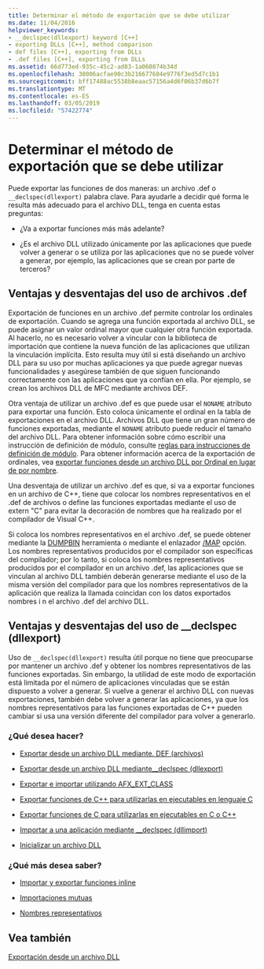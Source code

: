 ```yaml
---
title: Determinar el método de exportación que se debe utilizar
ms.date: 11/04/2016
helpviewer_keywords:
- __declspec(dllexport) keyword [C++]
- exporting DLLs [C++], method comparison
- def files [C++], exporting from DLLs
- .def files [C++], exporting from DLLs
ms.assetid: 66d773ed-935c-45c2-ad03-1a060874b34d
ms.openlocfilehash: 38006acfae90c3b216677684e9776f3ed5d7c1b1
ms.sourcegitcommit: bff17488ac5538b8eaac57156a4d6f06b37d6b7f
ms.translationtype: MT
ms.contentlocale: es-ES
ms.lasthandoff: 03/05/2019
ms.locfileid: "57422774"
---
```

# <a name="determining-which-exporting-method-to-use"></a>Determinar el método de exportación que se debe utilizar

Puede exportar las funciones de dos maneras: un archivo .def o `__declspec(dllexport)` palabra clave. Para ayudarle a decidir qué forma le resulta más adecuado para el archivo DLL, tenga en cuenta estas preguntas:

- ¿Va a exportar funciones más más adelante?

- ¿Es el archivo DLL utilizado únicamente por las aplicaciones que puede volver a generar o se utiliza por las aplicaciones que no se puede volver a generar, por ejemplo, las aplicaciones que se crean por parte de terceros?

## <a name="pros-and-cons-of-using-def-files"></a>Ventajas y desventajas del uso de archivos .def

Exportación de funciones en un archivo .def permite controlar los ordinales de exportación. Cuando se agrega una función exportada al archivo DLL, se puede asignar un valor ordinal mayor que cualquier otra función exportada. Al hacerlo, no es necesario volver a vincular con la biblioteca de importación que contiene la nueva función de las aplicaciones que utilizan la vinculación implícita. Esto resulta muy útil si está diseñando un archivo DLL para su uso por muchas aplicaciones ya que puede agregar nuevas funcionalidades y asegúrese también de que siguen funcionando correctamente con las aplicaciones que ya confían en ella. Por ejemplo, se crean los archivos DLL de MFC mediante archivos DEF.

Otra ventaja de utilizar un archivo .def es que puede usar el `NONAME` atributo para exportar una función. Esto coloca únicamente el ordinal en la tabla de exportaciones en el archivo DLL. Archivos DLL que tiene un gran número de funciones exportadas, mediante el `NONAME` atributo puede reducir el tamaño del archivo DLL. Para obtener información sobre cómo escribir una instrucción de definición de módulo, consulte [reglas para instrucciones de definición de módulo](../build/reference/rules-for-module-definition-statements.md). Para obtener información acerca de la exportación de ordinales, vea [exportar funciones desde un archivo DLL por Ordinal en lugar de por nombre](../build/exporting-functions-from-a-dll-by-ordinal-rather-than-by-name.md).

Una desventaja de utilizar un archivo .def es que, si va a exportar funciones en un archivo de C++, tiene que colocar los nombres representativos en el .def de archivos o define las funciones exportadas mediante el uso de extern "C" para evitar la decoración de nombres que ha realizado por el compilador de Visual C++.

Si coloca los nombres representativos en el archivo .def, se puede obtener mediante la [DUMPBIN](../build/reference/dumpbin-reference.md) herramienta o mediante el enlazador [/MAP](../build/reference/map-generate-mapfile.md) opción. Los nombres representativos producidos por el compilador son específicas del compilador; por lo tanto, si coloca los nombres representativos producidos por el compilador en un archivo .def, las aplicaciones que se vinculan al archivo DLL también deberán generarse mediante el uso de la misma versión del compilador para que los nombres representativos de la aplicación que realiza la llamada coincidan con los datos exportados nombres i n el archivo .def del archivo DLL.

## <a name="pros-and-cons-of-using-declspecdllexport"></a>Ventajas y desventajas del uso de __declspec (dllexport)

Uso de `__declspec(dllexport)` resulta útil porque no tiene que preocuparse por mantener un archivo .def y obtener los nombres representativos de las funciones exportadas. Sin embargo, la utilidad de este modo de exportación está limitada por el número de aplicaciones vinculadas que se están dispuesto a volver a generar. Si vuelve a generar el archivo DLL con nuevas exportaciones, también debe volver a generar las aplicaciones, ya que los nombres representativos para las funciones exportadas de C++ pueden cambiar si usa una versión diferente del compilador para volver a generarlo.

### <a name="what-do-you-want-to-do"></a>¿Qué desea hacer?

- [Exportar desde un archivo DLL mediante. DEF (archivos)](../build/exporting-from-a-dll-using-def-files.md)

- [Exportar desde un archivo DLL mediante__declspec (dllexport)](../build/exporting-from-a-dll-using-declspec-dllexport.md)

- [Exportar e importar utilizando AFX_EXT_CLASS](../build/exporting-and-importing-using-afx-ext-class.md)

- [Exportar funciones de C++ para utilizarlas en ejecutables en lenguaje C](../build/exporting-cpp-functions-for-use-in-c-language-executables.md)

- [Exportar funciones de C para utilizarlas en ejecutables en C o C++](../build/exporting-c-functions-for-use-in-c-or-cpp-language-executables.md)

- [Importar a una aplicación mediante __declspec (dllimport)](../build/importing-into-an-application-using-declspec-dllimport.md)

- [Inicializar un archivo DLL](../build/run-time-library-behavior.md#initializing-a-dll)

### <a name="what-do-you-want-to-know-more-about"></a>¿Qué más desea saber?

- [Importar y exportar funciones inline](../build/importing-and-exporting-inline-functions.md)

- [Importaciones mutuas](../build/mutual-imports.md)

- [Nombres representativos](../build/reference/decorated-names.md)

## <a name="see-also"></a>Vea también

[Exportación desde un archivo DLL](../build/exporting-from-a-dll.md)
